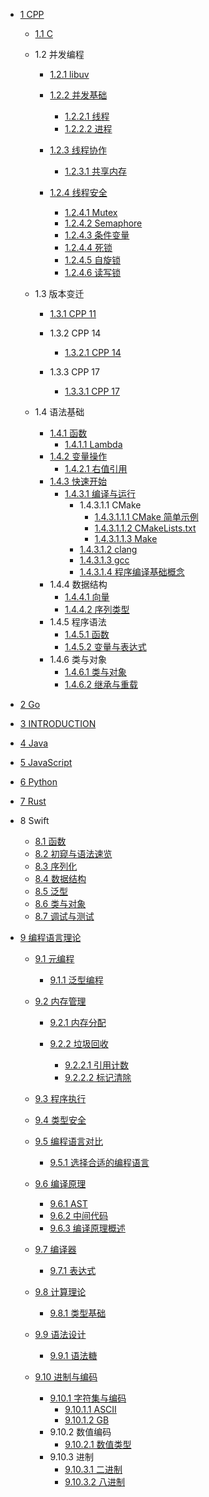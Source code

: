   - [1 CPP](/CPP/README.md)
    - [1.1 C](/CPP/C/README.md)
      
    - 1.2 并发编程
      - [1.2.1 libuv](/CPP/并发编程/libuv/README.md)
        
      - [1.2.2 并发基础](/CPP/并发编程/并发基础/README.md)
        - [1.2.2.1 线程](/CPP/并发编程/并发基础/线程.md)
        - [1.2.2.2 进程](/CPP/并发编程/并发基础/进程.md)
      - [1.2.3 线程协作](/CPP/并发编程/线程协作/README.md)
        - [1.2.3.1 共享内存](/CPP/并发编程/线程协作/共享内存.md)
      - [1.2.4 线程安全](/CPP/并发编程/线程安全/README.md)
        - [1.2.4.1 Mutex](/CPP/并发编程/线程安全/Mutex.md)
        - [1.2.4.2 Semaphore](/CPP/并发编程/线程安全/Semaphore.md)
        - [1.2.4.3 条件变量](/CPP/并发编程/线程安全/条件变量.md)
        - [1.2.4.4 死锁](/CPP/并发编程/线程安全/死锁.md)
        - [1.2.4.5 自旋锁](/CPP/并发编程/线程安全/自旋锁.md)
        - [1.2.4.6 读写锁](/CPP/并发编程/线程安全/读写锁.md)
    - 1.3 版本变迁
      - [1.3.1 CPP 11](/CPP/版本变迁/CPP%2011/README.md)
        
      - 1.3.2 CPP 14
        - [1.3.2.1 CPP 14](/CPP/版本变迁/CPP%2014/CPP%2014.md)
      - 1.3.3 CPP 17
        - [1.3.3.1 CPP 17](/CPP/版本变迁/CPP%2017/CPP%2017.md)
    - 1.4 语法基础
      - [1.4.1 函数](/CPP/语法基础/函数/README.md)
        - [1.4.1.1 Lambda](/CPP/语法基础/函数/Lambda.md)
      - [1.4.2 变量操作](/CPP/语法基础/变量操作/README.md)
        - [1.4.2.1 右值引用](/CPP/语法基础/变量操作/右值引用.md)
      - [1.4.3 快速开始](/CPP/语法基础/快速开始/README.md)
        - [1.4.3.1 编译与运行](/CPP/语法基础/快速开始/编译与运行/README.md)
          - 1.4.3.1.1 CMake
            - [1.4.3.1.1.1 CMake 简单示例](/CPP/语法基础/快速开始/编译与运行/CMake/CMake%20简单示例.md)
            - [1.4.3.1.1.2 CMakeLists.txt](/CPP/语法基础/快速开始/编译与运行/CMake/CMakeLists.txt.md)
            - [1.4.3.1.1.3 Make](/CPP/语法基础/快速开始/编译与运行/CMake/Make.md)
          - [1.4.3.1.2 clang](/CPP/语法基础/快速开始/编译与运行/clang.md)
          - [1.4.3.1.3 gcc](/CPP/语法基础/快速开始/编译与运行/gcc.md)
          - [1.4.3.1.4 程序编译基础概念](/CPP/语法基础/快速开始/编译与运行/程序编译基础概念.md)
      - 1.4.4 数据结构
        - [1.4.4.1 向量](/CPP/语法基础/数据结构/向量.md)
        - [1.4.4.2 序列类型](/CPP/语法基础/数据结构/序列类型.md)
      - 1.4.5 程序语法
        - [1.4.5.1 函数](/CPP/语法基础/程序语法/函数.md)
        - [1.4.5.2 变量与表达式](/CPP/语法基础/程序语法/变量与表达式.md)
      - 1.4.6 类与对象
        - [1.4.6.1 类与对象](/CPP/语法基础/类与对象/类与对象.md)
        - [1.4.6.2 继承与重载](/CPP/语法基础/类与对象/继承与重载.md)
  - [2 Go](/Go/README.md)
    
  - [3 INTRODUCTION](/INTRODUCTION.md)
  - [4 Java](/Java/README.md)
    
  - [5 JavaScript](/JavaScript/README.md)
    
  - [6 Python](/Python/README.md)
    
  - [7 Rust](/Rust/README.md)
    
  - 8 Swift
    - [8.1 函数](/Swift/函数.md)
    - [8.2 初窥与语法速览](/Swift/初窥与语法速览.md)
    - [8.3 序列化](/Swift/序列化.md)
    - [8.4 数据结构](/Swift/数据结构.md)
    - [8.5 泛型](/Swift/泛型.md)
    - [8.6 类与对象](/Swift/类与对象.md)
    - [8.7 调试与测试](/Swift/调试与测试.md)
  - [9 编程语言理论](/编程语言理论/README.md)
    - [9.1 元编程](/编程语言理论/元编程/README.md)
      - [9.1.1 泛型编程](/编程语言理论/元编程/泛型编程.md)
    - [9.2 内存管理](/编程语言理论/内存管理/README.md)
      - [9.2.1 内存分配](/编程语言理论/内存管理/内存分配/README.md)
        
      - [9.2.2 垃圾回收](/编程语言理论/内存管理/垃圾回收/README.md)
        - [9.2.2.1 引用计数](/编程语言理论/内存管理/垃圾回收/引用计数.md)
        - [9.2.2.2 标记清除](/编程语言理论/内存管理/垃圾回收/标记清除.md)
    - [9.3 程序执行](/编程语言理论/程序执行/README.md)
      
    - [9.4 类型安全](/编程语言理论/类型安全/README.md)
      
    - [9.5 编程语言对比](/编程语言理论/编程语言对比/README.md)
      - [9.5.1 选择合适的编程语言](/编程语言理论/编程语言对比/选择合适的编程语言.md)
    - [9.6 编译原理](/编程语言理论/编译原理/README.md)
      - [9.6.1 AST](/编程语言理论/编译原理/AST.md)
      - [9.6.2 中间代码](/编程语言理论/编译原理/中间代码.md)
      - [9.6.3 编译原理概述](/编程语言理论/编译原理/编译原理概述.md)
    - [9.7 编译器](/编程语言理论/编译器/README.md)
      - [9.7.1 表达式](/编程语言理论/编译器/表达式.md)
    - [9.8 计算理论](/编程语言理论/计算理论/README.md)
      - [9.8.1 类型基础](/编程语言理论/计算理论/类型基础.md)
    - [9.9 语法设计](/编程语言理论/语法设计/README.md)
      - [9.9.1 语法糖](/编程语言理论/语法设计/语法糖.md)
    - [9.10 进制与编码](/编程语言理论/进制与编码/README.md)
      - [9.10.1 字符集与编码](/编程语言理论/进制与编码/字符集与编码/README.md)
        - [9.10.1.1 ASCII](/编程语言理论/进制与编码/字符集与编码/ASCII.md)
        - [9.10.1.2 GB](/编程语言理论/进制与编码/字符集与编码/GB.md)
      - 9.10.2 数值编码
        - [9.10.2.1 数值类型](/编程语言理论/进制与编码/数值编码/数值类型.md)
      - 9.10.3 进制
        - [9.10.3.1 二进制](/编程语言理论/进制与编码/进制/二进制.md)
        - [9.10.3.2 八进制](/编程语言理论/进制与编码/进制/八进制.md)